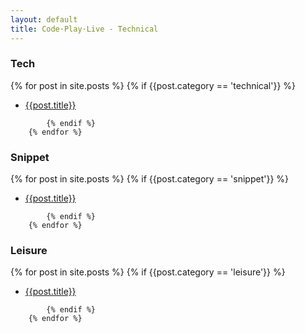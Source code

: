 ```yaml
---
layout: default
title: Code·Play·Live - Technical
---
```


<div class="row">
  <div class="span4">
  	<h3>Tech</h3>
	  {% for post in site.posts %}
			{% if {{post.category == 'technical'}} %}
		<ul>
		<li><a href="{{post.url}}">{{post.title}}</a></li>
		</ul>

			{% endif %}
		{% endfor %}
  </div>
  <div class="span4">
  	<h3>Snippet</h3>
	  {% for post in site.posts %}
			{% if {{post.category == 'snippet'}} %}
		<ul>
		<li><a href="{{post.url}}">{{post.title}}</a></li>
		</ul>

			{% endif %}
		{% endfor %}
  </div>
  <div class="span4">
    <h3>Leisure</h3>
	  {% for post in site.posts %}
			{% if {{post.category == 'leisure'}} %}
		<ul>
		<li><a href="{{post.url}}">{{post.title}}</a></li>
		</ul>

			{% endif %}
		{% endfor %}
  </div>
</div>